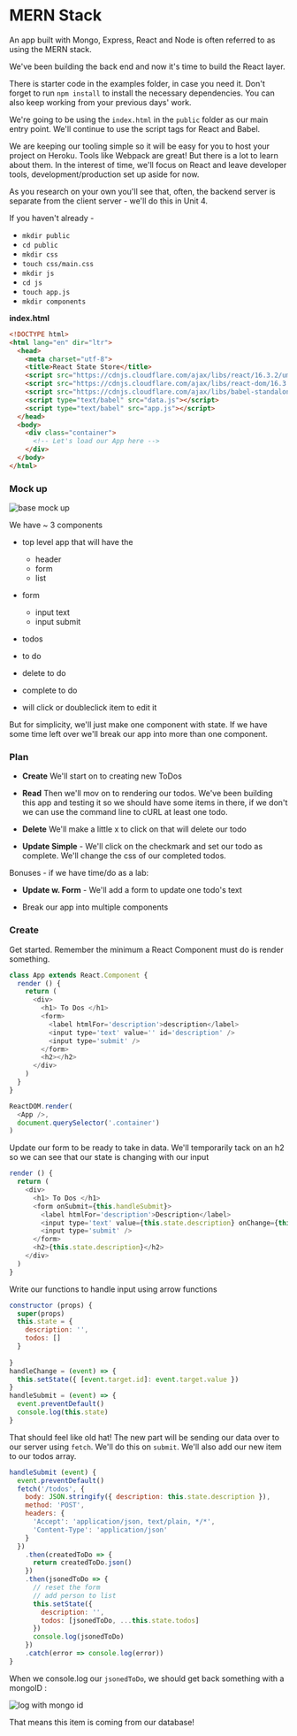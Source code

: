 # MERN Stack

An app built with Mongo, Express, React and Node is often referred to as using the MERN stack.

We've been building the back end and now it's time to build the React layer.

There is starter code in the examples folder, in case you need it.  Don't forget to run `npm install` to install the necessary dependencies. You can also keep working from your previous days' work.

We're going to be using the `index.html` in the `public` folder as our main entry point. We'll continue to use the script tags for React and Babel.

We are keeping our tooling simple so it will be easy for you to host your project on Heroku. Tools like Webpack are great! But there is a lot to learn about them. In the interest of time, we'll focus on React and leave developer tools, development/production set up aside for now.

As you research on your own you'll see that, often, the backend server is separate from the client server - we'll do this in Unit 4.

If you haven't already  -

- `mkdir public`
- `cd public`
- `mkdir css`
- `touch css/main.css`
- `mkdir js`
- `cd js`
- `touch app.js`
- `mkdir components`


**index.html**

```html
<!DOCTYPE html>
<html lang="en" dir="ltr">
  <head>
    <meta charset="utf-8">
    <title>React State Store</title>
    <script src="https://cdnjs.cloudflare.com/ajax/libs/react/16.3.2/umd/react.production.min.js"></script>
    <script src="https://cdnjs.cloudflare.com/ajax/libs/react-dom/16.3.2/umd/react-dom.production.min.js"></script>
    <script src="https://cdnjs.cloudflare.com/ajax/libs/babel-standalone/6.26.0/babel.min.js"></script>
    <script type="text/babel" src="data.js"></script>
    <script type="text/babel" src="app.js"></script>
  </head>
  <body>
    <div class="container">
      <!-- Let's load our App here -->
    </div>
  </body>
</html>
```


### Mock up

![base mock up](https://i.imgur.com/fbKM3zW.png)

We have ~ 3 components

- top level app that will have the
  - header
  - form
  - list

- form
  - input text
  - input submit

- todos
 - to do
 - delete to do
 - complete to do
 - will click or doubleclick item to edit it


But for simplicity, we'll just make one component with state. If we have some time left over we'll break our app into more than one component.


### Plan
- **Create** We'll start on to creating new ToDos
- **Read** Then we'll mov on to rendering our todos. We've been building this app and testing it so we should have some items in there, if we don't we can use the command line to cURL at least one todo.

- **Delete** We'll make a little x to click on that will delete our todo
- **Update Simple** - We'll click on the checkmark and set our todo as complete. We'll change the css of our completed todos.

Bonuses - if we have time/do as a lab:
- **Update w. Form** - We'll add a form to update one todo's text

- Break our app into  multiple components

### Create

Get started. Remember the minimum a React Component must do is render something.

```js
class App extends React.Component {
  render () {
    return (
      <div>
        <h1> To Dos </h1>
        <form>
          <label htmlFor='description'>description</label>
          <input type='text' value='' id='description' />
          <input type='submit' />
        </form>
        <h2></h2>
      </div>
    )
  }
}

ReactDOM.render(
  <App />,
  document.querySelector('.container')
)
```

Update our form to be ready to take in data. We'll temporarily tack on an h2 so we can see that our state is changing with our input

```js
render () {
  return (
    <div>
      <h1> To Dos </h1>
      <form onSubmit={this.handleSubmit}>
        <label htmlFor='description'>Description</label>
        <input type='text' value={this.state.description} onChange={this.handleChange} id='description' />
        <input type='submit' />
      </form>
      <h2>{this.state.description}</h2>
    </div>
  )
}
```


Write our functions to handle input using arrow functions 

```js
constructor (props) {
  super(props)
  this.state = {
    description: '',
    todos: []
  }
  
}
handleChange = (event) => {
  this.setState({ [event.target.id]: event.target.value })
}
handleSubmit = (event) => {
  event.preventDefault()
  console.log(this.state)
}
```

That should feel like old hat! The new part will be sending our data over to our server using `fetch`. We'll do this on `submit`. We'll also add our new item to our todos array.

```js
handleSubmit (event) {
  event.preventDefault()
  fetch('/todos', {
    body: JSON.stringify({ description: this.state.description }),
    method: 'POST',
    headers: {
      'Accept': 'application/json, text/plain, */*',
      'Content-Type': 'application/json'
    }
  })
    .then(createdToDo => {
      return createdToDo.json()
    })
    .then(jsonedToDo => {
      // reset the form
      // add person to list
      this.setState({
        description: '',
        todos: [jsonedToDo, ...this.state.todos]
      })
      console.log(jsonedToDo)
    })
    .catch(error => console.log(error))
}

```

When we console.log our `jsonedToDo`, we should get back something with a mongoID :

![log with mongo id](https://i.imgur.com/RXQOOY3.png)


That means this item is coming from our database!
